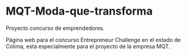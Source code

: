 MQT-Moda-que-transforma
=======================

Proyecto concurso de emprendedores.

Página web para el concurso Entrepreneur Challenge en el estado de Colima, esta especialmente para el proyecto de la empresa MQT.
